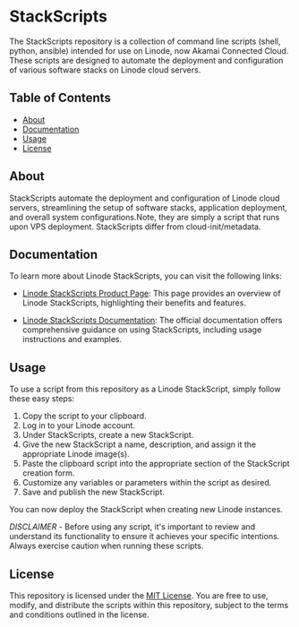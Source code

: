 # StackScripts

The StackScripts repository is a collection of command line scripts (shell, python, ansible) 
intended for use on Linode, now Akamai Connected Cloud. These 
scripts are designed to automate the deployment and configuration of various software stacks 
on Linode cloud servers. 

## Table of Contents

- [About](#about)
- [Documentation](#documentation)
- [Usage](#usage)
- [License](#license)

## About

StackScripts automate the deployment and configuration of Linode cloud servers, streamlining 
the setup of software stacks, application deployment, and overall system configurations.Note, they
are simply a script that runs upon VPS deployment. StackScripts differ from cloud-init/metadata. 

## Documentation

To learn more about Linode StackScripts, you can visit the following 
links:

- [Linode StackScripts Product 
Page](https://www.linode.com/products/stackscripts/): This page provides 
an overview of Linode StackScripts, highlighting their benefits and 
features.

- [Linode StackScripts 
Documentation](https://www.linode.com/docs/products/tools/stackscripts/): 
The official documentation offers comprehensive guidance on using 
StackScripts, including usage instructions and examples.

## Usage

To use a script from this repository as a Linode StackScript, simply follow these easy steps:

1. Copy the script to your clipboard.
2. Log in to your Linode account.
3. Under StackScripts, create a new StackScript.
4. Give the new StackScript a name, description, and assign it the appropriate Linode image(s). 
6. Paste the clipboard script into the appropriate section of the StackScript creation form.
7. Customize any variables or parameters within the script as desired.
8. Save and publish the new StackScript.

You can now deploy the StackScript when creating new Linode instances.

*DISCLAIMER* - Before using any script, it's important to review and understand its 
functionality to ensure it achieves your specific intentions. Always exercise caution 
when running these scripts. 

## License

This repository is licensed under the [MIT License](LICENSE). You are free to use, modify, 
and distribute the scripts within this repository, subject to the terms and conditions outlined 
in the license.
